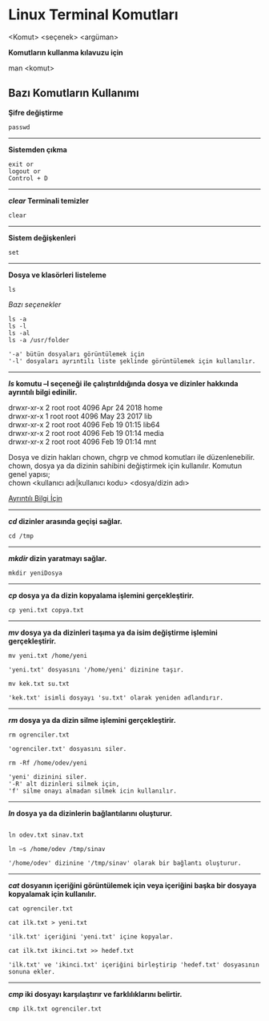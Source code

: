 # Linux Terminal Komutları

&lt;Komut&gt; &lt;seçenek&gt; &lt;argüman&gt;

**Komutların kullanma kılavuzu için**

man &lt;komut&gt;

## Bazı Komutların Kullanımı

**Şifre değiştirme**

```shell
passwd
```

---

**Sistemden çıkma**

```shell
exit or
logout or
Control + D

```

---

**_clear_ Terminali temizler**

```shell
clear
```

---

**Sistem değişkenleri**

```shell
set
```

---

**Dosya ve klasörleri listeleme**

```shell
ls
```

_Bazı seçenekler_

```shell
ls -a
ls -l
ls -al
ls -a /usr/folder
```

```shell
'-a' bütün dosyaları görüntülemek için
'-l' dosyaları ayrıntılı liste şeklinde görüntülemek için kullanılır.
```

---

**_ls_ komutu –l seçeneği ile çalıştırıldığında dosya ve dizinler hakkında ayrıntılı bilgi edinilir.**

drwxr-xr-x 2 root root 4096 Apr 24 2018 home  
drwxr-xr-x 1 root root 4096 May 23 2017 lib  
drwxr-xr-x 2 root root 4096 Feb 19 01:15 lib64  
drwxr-xr-x 2 root root 4096 Feb 19 01:14 media  
drwxr-xr-x 2 root root 4096 Feb 19 01:14 mnt

Dosya ve dizin hakları chown, chgrp ve chmod komutları ile düzenlenebilir.  
chown, dosya ya da dizinin sahibini değiştirmek için kullanılır. Komutun genel yapısı;  
chown &lt;kullanıcı adı|kullanıcı kodu&gt; &lt;dosya/dizin adı&gt;

[Ayrıntılı Bilgi İçin](https://www.enesusta.tech/articles/linux-file-system-permissons)

---

**_cd_ dizinler arasında geçişi sağlar.**

```shell
cd /tmp
```

---

**_mkdir_ dizin yaratmayı sağlar.**

```shell
mkdir yeniDosya
```

---

**_cp_ dosya ya da dizin kopyalama işlemini gerçekleştirir.**

```shell
cp yeni.txt copya.txt
```

---

**_mv_ dosya ya da dizinleri taşıma ya da isim değiştirme işlemini gerçekleştirir.**

```shell
mv yeni.txt /home/yeni

'yeni.txt' dosyasını '/home/yeni' dizinine taşır.
```

```shell
mv kek.txt su.txt

'kek.txt' isimli dosyayı 'su.txt' olarak yeniden adlandırır.
```

---

**_rm_ dosya ya da dizin silme işlemini gerçekleştirir.**

```shell
rm ogrenciler.txt

'ogrenciler.txt' dosyasını siler.
```

```shell
rm -Rf /home/odev/yeni

'yeni' dizinini siler.
'-R' alt dizinleri silmek için,
'f' silme onayı almadan silmek icin kullanılır.
```

---

**_ln_ dosya ya da dizinlerin bağlantılarını oluşturur.**

```shell

ln odev.txt sinav.txt
```

```shell
ln –s /home/odev /tmp/sinav

'/home/odev' dizinine '/tmp/sinav' olarak bir bağlantı oluşturur.
```

---

**_cat_ dosyanın içeriğini görüntülemek için veya içeriğini başka bir dosyaya kopyalamak için kullanılır.**

```shell
cat ogrenciler.txt
```

```shell
cat ilk.txt > yeni.txt

'ilk.txt' içeriğini 'yeni.txt' içine kopyalar.
```

```shell
cat ilk.txt ikinci.txt >> hedef.txt

'ilk.txt' ve 'ikinci.txt' içeriğini birleştirip 'hedef.txt' dosyasının sonuna ekler.
```

---

**_cmp_ iki dosyayı karşılaştırır ve farklılıklarını belirtir.**

```shell
cmp ilk.txt ogrenciler.txt
```

